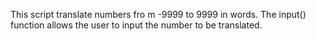 This script translate numbers fro m -9999 to 9999 in words. 
The input() function allows the user to input the number to be translated. 
